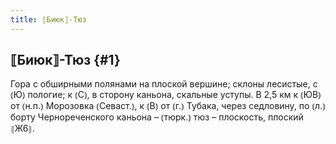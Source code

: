```yaml
---
title: ⟦Биюк⟧-Тюз
---
```

## ⟦Биюк⟧-Тюз {#1}

Гора с обширными полянами на плоской вершине; склоны лесистые, с ⦅Ю⦆ пологие; к ⦅С⦆, в сторону каньона, скальные уступы. В 2,5 км к ⦅ЮВ⦆ от ⦅н.п.⦆ Морозовка ⦅Севаст.⦆, к ⦅В⦆ от ⦅г.⦆ Тубака, через седловину, по ⦅л.⦆ борту Чернореченского каньона – ⦅тюрк.⦆ тюз – плоскость, плоский ⦃Ж6⦄.
